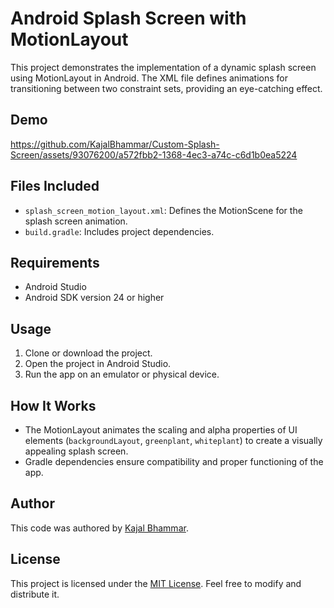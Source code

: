 # Android Splash Screen with MotionLayout

This project demonstrates the implementation of a dynamic splash screen using MotionLayout in Android. The XML file defines animations for transitioning between two constraint sets, providing an eye-catching effect. 

## Demo



https://github.com/KajalBhammar/Custom-Splash-Screen/assets/93076200/a572fbb2-1368-4ec3-a74c-c6d1b0ea5224



## Files Included
- `splash_screen_motion_layout.xml`: Defines the MotionScene for the splash screen animation.
- `build.gradle`: Includes project dependencies.

## Requirements
- Android Studio
- Android SDK version 24 or higher

## Usage
1. Clone or download the project.
2. Open the project in Android Studio.
3. Run the app on an emulator or physical device.

## How It Works
- The MotionLayout animates the scaling and alpha properties of UI elements (`backgroundLayout`, `greenplant`, `whiteplant`) to create a visually appealing splash screen.
- Gradle dependencies ensure compatibility and proper functioning of the app.



## Author
This code was authored by [Kajal Bhammar](https://github.com/KajalBhammar).


## License
This project is licensed under the [MIT License](LICENSE). Feel free to modify and distribute it.
